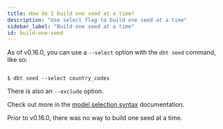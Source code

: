 ```yaml
---
title: How do I build one seed at a time?
description: "Use select flag to build one seed at a time"
sidebar_label: "Build one seed at a time"
id: build-one-seed
---
```


As of v0.16.0, you can use a `--select` option with the `dbt seed` command, like so:

```shell

$ dbt seed --select country_codes

```

There is also an `--exclude` option.

Check out more in the [model selection syntax](/reference/node-selection/syntax) documentation.

Prior to v0.16.0, there was no way to build one seed at a time.
